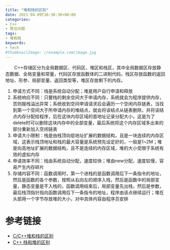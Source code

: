 ```yaml
---
title: "堆和栈的区别"
date: 2021-04-09T16:38:36+08:00
categories:
- C++
- 常见问题
tags:
- 堆和栈
keywords:
- tech
#thumbnailImage: //example.com/image.jpg
---
```

　　C++存储区分为全局数据区、代码区、堆区和栈区，其中全局数据区存放静态数据、全局变量和常量，代码区存放函数体的二进制代码，栈区存放函数的返回地址、形参、局部变量、返回类型等，堆区存放剩下的内存。
<!--more-->
1. 申请方式不同：栈是系统自动分配；堆是用户自行申请和释放
2. 系统响应不同：只要栈的剩余空间大于申请内存，系统就会为程序提供内存，否则报栈溢出异常；系统收到空间申请请求后会遍历一个空闲内存链表，当找到第一个空间大于所申请内存的堆结点，就会将该结点从链表删除，并将该结点内存分配给程序，后在这块内存区域的首地址记录分配大小，这是为了delete时可以删除这块内存中的全部变量，最后系统将这个内存区域多出来的部分重新加入空闲链表
3. 申请大小限制：栈是由栈顶向低地址扩展的数据结构，且是一块连续的内存区域，这表示栈顶地址和栈的最大容量是系统预先设定好的，一般是1~2M；堆是向高地址扩展的数据结构，且不是连续的内存区域，堆的大小受限于系统有效的虚拟内存
4. 申请效率不同：栈由系统自动分配，速度较快；堆由new分配，速度较慢，容易产生内存碎片
5. 存储内容不同：函数调用时，第一个进栈的是函数调用后下一条指令的地址，然后是函数的各个参数，按照从右向左的顺序入栈，然后是函数中的局部变量，静态变量是不入栈的，函数调用结束后，局部变量先出栈，然后是参数，最后栈顶指针指向函数调用后下一条指令的地址，程序由该点继续运行；堆在头部用一个字节存放堆的大小，对中具体内容由程序员安排

# 参考链接
- [C/C++堆和栈的区别](https://zhuanlan.zhihu.com/p/88151799)
- [C++ 栈和堆的区别](https://www.cnblogs.com/lxmhhy/p/3559212.html)

